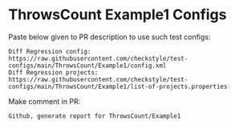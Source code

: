# ThrowsCount Example1 Configs
Paste below given to PR description to use such test configs:
```
Diff Regression config: https://raw.githubusercontent.com/checkstyle/test-configs/main/ThrowsCount/Example1/config.xml
Diff Regression projects: https://raw.githubusercontent.com/checkstyle/test-configs/main/ThrowsCount/Example1/list-of-projects.properties
```
Make comment in PR:
```
Github, generate report for ThrowsCount/Example1
```
